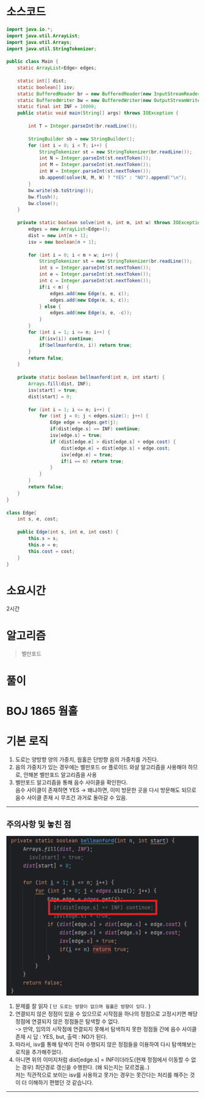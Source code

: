 # 소스코드

```Java
import java.io.*;
import java.util.ArrayList;
import java.util.Arrays;
import java.util.StringTokenizer;

public class Main {
    static ArrayList<Edge> edges;

    static int[] dist;
    static boolean[] isv;
    static BufferedReader br = new BufferedReader(new InputStreamReader(System.in));
    static BufferedWriter bw = new BufferedWriter(new OutputStreamWriter(System.out));
    static final int INF = 10000;
    public static void main(String[] args) throws IOException {

        int T = Integer.parseInt(br.readLine());

        StringBuilder sb = new StringBuilder();
        for (int i = 0; i < T; i++) {
            StringTokenizer st = new StringTokenizer(br.readLine());
            int N = Integer.parseInt(st.nextToken());
            int M = Integer.parseInt(st.nextToken());
            int W = Integer.parseInt(st.nextToken());
            sb.append(solve(N, M, W) ? "YES" : "NO").append("\n");
        }
        bw.write(sb.toString());
        bw.flush();
        bw.close();
    }

    private static boolean solve(int n, int m, int w) throws IOException {
        edges = new ArrayList<Edge>();
        dist = new int[n + 1];
        isv = new boolean[n + 1];

        for (int i = 0; i < m + w; i++) {
            StringTokenizer st = new StringTokenizer(br.readLine());
            int s = Integer.parseInt(st.nextToken());
            int e = Integer.parseInt(st.nextToken());
            int c = Integer.parseInt(st.nextToken());
            if(i < m) {
                edges.add(new Edge(s, e, c));
                edges.add(new Edge(e, s, c));
            } else {
                edges.add(new Edge(s, e, -c));
            }
        }
        for (int i = 1; i <= n; i++) {
            if(isv[i]) continue;
            if(bellmanford(n, i)) return true;
        }
        return false;
    }

    private static boolean bellmanford(int n, int start) {
        Arrays.fill(dist, INF);
        isv[start] = true;
        dist[start] = 0;

        for (int i = 1; i <= n; i++) {
            for (int j = 0; j < edges.size(); j++) {
                Edge edge = edges.get(j);
                if(dist[edge.s] == INF) continue;
                isv[edge.s] = true;
                if (dist[edge.e] > dist[edge.s] + edge.cost) {
                    dist[edge.e] = dist[edge.s] + edge.cost;
                    isv[edge.e] = true;
                    if(i == n) return true;
                }
            }
        }
        return false;
    }
}

class Edge{
    int s, e, cost;

    public Edge(int s, int e, int cost) {
        this.s = s;
        this.e = e;
        this.cost = cost;
    }
}
```

# 소요시간

2시간

# 알고리즘

> 벨만포드

# 풀이

# BOJ 1865 웜홀

# 기본 로직

1. 도로는 양방향 양의 가중치, 웜홀은 단방향 음의 가중치를 가진다.
2. 음의 가중치가 있는 경우에는 벨만포드 or 플로이드 와샬 알고리즘을 사용해야 하므로, 안해본 벨만포드 알고리즘을 사용
3. 벨만포드 알고리즘을 통해 음수 사이클을 확인한다.  
   음수 사이클이 존재하면 YES -> 왜냐하면, 이미 방문한 곳을 다시 방문해도 되므로 음수 사이클 존재 시 무조건 과거로 돌아갈 수 있음.

---

## 주의사항 및 놓친 점

![poster](./BOJ_1865_웜홀.png)

1. 문제를 잘 읽자 ( `단 도로는 방향이 없으며 웜홀은 방향이 있다.` )
2. 연결되지 않은 정점이 있을 수 있으므로 시작점을 하나의 정점으로 고정시키면 해당 정점에 연결되지 않은 정점들은 탐색할 수 없다.  
   -> 만약, 임의의 시작점에 연결되지 못해서 탐색하지 못한 정점들 간에 음수 사이클 존재 시 답 : YES, but, 출력 : NO가 된다.
3. 따라서, isv를 통해 탐색이 전혀 수행되지 않은 정점들을 이용하여 다시 탐색해보는 로직을 추가해주었다.
4. 아니면 위의 이미지처럼 dist[edge.s] = INF이더라도(현재 정점에서 이동할 수 없는 경우) 최단경로 갱신을 수행한다. (왜 되는지는 모르겠움..)  
   저는 직관적으로 보이는 isv를 사용하고 못가는 경우는 못간다는 처리를 해주는 것이 더 이해하기 편했던 것 같습니다.

---
